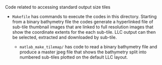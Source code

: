 Code related to accessing standard output size tiles

* ```Makefile``` has commands to execute the codes in this directory. Starting from a binary
   bathymetry file the codes generate a hyperlinked file of sub-tile thumbnail images that are linked
   to full resolution images that show the coordinate extents for the each sub-tile. LLC output can
   then be selected, extracted and downloaded by sub-tile.

   *  ```matlab_make_tilemap/``` has code to read a binary bathymetry file and produce a master
   jpeg file that shows the bathymetry split into numbered sub-tiles plotted on the default LLC
   layout.
